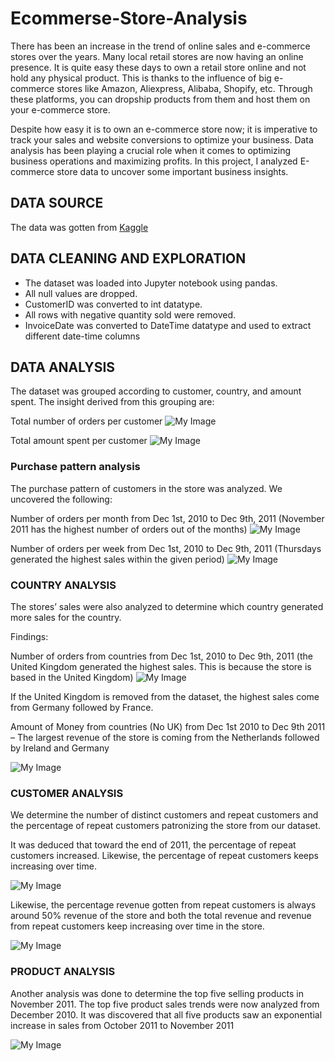 # Ecommerse-Store-Analysis

There has been an increase in the trend of online sales and e-commerce stores over the years. Many local retail stores are now having an online presence. It is quite easy these days to own a retail store online and not hold any physical product. This is thanks to the influence of big e-commerce stores like Amazon, Aliexpress, Alibaba, Shopify, etc. Through these platforms, you can dropship products from them and host them on your e-commerce store.

Despite how easy it is to own an e-commerce store now; it is imperative to track your sales and website conversions to optimize your business. Data analysis has been playing a crucial role when it comes to optimizing business operations and maximizing profits. 
In this project, I analyzed E-commerce store data to uncover some important business insights.

## DATA SOURCE

The data was gotten from [Kaggle](https://www.kaggle.com/datasets/carrie1/ecommerce-data)

## DATA CLEANING AND EXPLORATION

* The dataset was loaded into Jupyter notebook using pandas.
* All null values are dropped.
* CustomerID was converted to int datatype.
* All rows with negative quantity sold were removed.
* InvoiceDate was converted to DateTime datatype and used to extract different date-time columns

## DATA ANALYSIS

The dataset was grouped according to customer, country, and amount spent. The insight derived from this grouping are:

Total number of orders per customer
![My Image](images/orderspercustomer.png)

Total amount spent per customer
![My Image](images/revenuepercustomer.png)

### Purchase pattern analysis

The purchase pattern of customers in the store was analyzed. We uncovered the following:

Number of orders per month from Dec 1st, 2010 to Dec 9th, 2011 (November 2011 has the highest number of orders out of the months)
![My Image](images/orderspermonth.png)

Number of orders per week from Dec 1st, 2010 to Dec 9th, 2011 (Thursdays generated the highest sales within the given period)
![My Image](images/ordersperweek.png)

### COUNTRY ANALYSIS

The stores’ sales were also analyzed to determine which country generated more sales for the country.

Findings:

Number of orders from countries from Dec 1st, 2010 to Dec 9th, 2011 (the United Kingdom generated the highest sales. This is because the store is based in the United Kingdom)
![My Image](images/orderspercountry.png)

If the United Kingdom is removed from the dataset, the highest sales come from Germany followed by France.

Amount of Money from countries (No UK) from Dec 1st 2010 to Dec 9th 2011 – The largest revenue of the store is coming from the Netherlands followed by Ireland and Germany

![My Image](images/orderspercountrynouk.png)

### CUSTOMER ANALYSIS

We determine the number of distinct customers and repeat customers and the percentage of repeat customers patronizing the store from our dataset.

It was deduced that toward the end of 2011, the percentage of repeat customers increased. Likewise, the percentage of repeat customers keeps increasing over time.

![My Image](images/distinttorepeatcustomer.png)

Likewise, the percentage revenue gotten from repeat customers is always around 50% revenue of the store and both the total revenue and revenue from repeat customers keep increasing over time in the store.

![My Image](images/revenuedistinctrepeatcustomers.png)

### PRODUCT ANALYSIS

Another analysis was done to determine the top five selling products in November 2011. The top five product sales trends were now analyzed from December 2010. It was discovered that all five products saw an exponential increase in sales from October 2011 to November 2011

![My Image](images/itemssalestrendwithtime.png)


